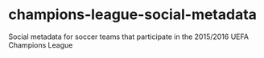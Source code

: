 # champions-league-social-metadata
Social metadata for soccer teams that participate in the 2015/2016 UEFA Champions League
